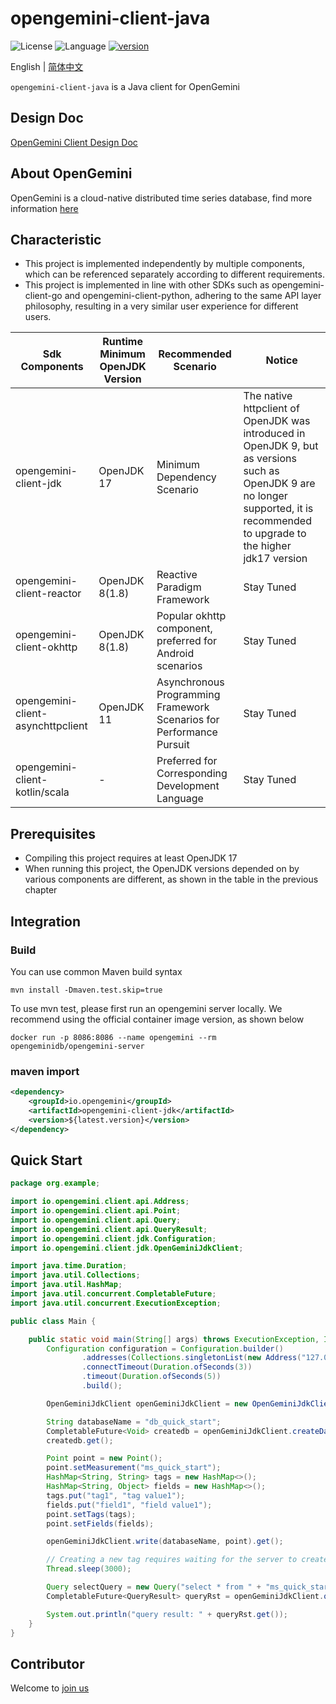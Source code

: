 # opengemini-client-java

![License](https://img.shields.io/badge/license-Apache2.0-green) ![Language](https://img.shields.io/badge/language-Java-blue.svg) [![version](https://img.shields.io/github/v/tag/opengemini/opengemini-client-java?label=release&color=blue)](https://github.com/opengemini/opengemini-client-java/releases)

English | [简体中文](README_CN.md)

`opengemini-client-java` is a Java client for OpenGemini

## Design Doc

[OpenGemini Client Design Doc](https://github.com/openGemini/openGemini.github.io/blob/main/src/guide/develop/client_design.md)

## About OpenGemini

OpenGemini is a cloud-native distributed time series database, find more information [here](https://github.com/openGemini/openGemini) 

## Characteristic

- This project is implemented independently by multiple components, which can be referenced separately according to different requirements.
- This project is implemented in line with other SDKs such as opengemini-client-go and opengemini-client-python, adhering to the same API layer philosophy, resulting in a very similar user experience for different users.

| Sdk Components                    | Runtime Minimum OpenJDK Version | Recommended Scenario                 | Notice                                                       |
| --------------------------------- | ------------------------------- | ------------------------------------ | ------------------------------------------------------------ |
| opengemini-client-jdk             | OpenJDK 17                      | Minimum Dependency Scenario          | The native httpclient of OpenJDK was introduced in OpenJDK 9, but as versions such as OpenJDK 9 are no longer supported, it is recommended to upgrade to the higher jdk17 version|
| opengemini-client-reactor         | OpenJDK 8(1.8)                  | Reactive Paradigm Framework          | Stay Tuned |
| opengemini-client-okhttp          | OpenJDK 8(1.8)                  | Popular okhttp component, preferred for Android scenarios            | Stay Tuned |
| opengemini-client-asynchttpclient | OpenJDK 11                      | Asynchronous Programming Framework Scenarios for Performance Pursuit | Stay Tuned |
| opengemini-client-kotlin/scala    | -                               | Preferred for Corresponding Development Language                     | Stay Tuned |


## Prerequisites

- Compiling this project requires at least OpenJDK 17
- When running this project, the OpenJDK versions depended on by various components are different, as shown in the table in the previous chapter

## Integration

### Build

You can use common Maven build syntax

```shell
mvn install -Dmaven.test.skip=true
```

To use mvn test, please first run an opengemini server locally. We recommend using the official container image version, as shown below

```
docker run -p 8086:8086 --name opengemini --rm opengeminidb/opengemini-server
```

### maven import

```xml
<dependency>
    <groupId>io.opengemini</groupId>
    <artifactId>opengemini-client-jdk</artifactId>
    <version>${latest.version}</version>
</dependency>
```

## Quick Start

```java
package org.example;

import io.opengemini.client.api.Address;
import io.opengemini.client.api.Point;
import io.opengemini.client.api.Query;
import io.opengemini.client.api.QueryResult;
import io.opengemini.client.jdk.Configuration;
import io.opengemini.client.jdk.OpenGeminiJdkClient;

import java.time.Duration;
import java.util.Collections;
import java.util.HashMap;
import java.util.concurrent.CompletableFuture;
import java.util.concurrent.ExecutionException;

public class Main {

    public static void main(String[] args) throws ExecutionException, InterruptedException {
        Configuration configuration = Configuration.builder()
                .addresses(Collections.singletonList(new Address("127.0.0.1", 8086)))
                .connectTimeout(Duration.ofSeconds(3))
                .timeout(Duration.ofSeconds(5))
                .build();

        OpenGeminiJdkClient openGeminiJdkClient = new OpenGeminiJdkClient(configuration);

        String databaseName = "db_quick_start";
        CompletableFuture<Void> createdb = openGeminiJdkClient.createDatabase(databaseName);
        createdb.get();

        Point point = new Point();
        point.setMeasurement("ms_quick_start");
        HashMap<String, String> tags = new HashMap<>();
        HashMap<String, Object> fields = new HashMap<>();
        tags.put("tag1", "tag value1");
        fields.put("field1", "field value1");
        point.setTags(tags);
        point.setFields(fields);

        openGeminiJdkClient.write(databaseName, point).get();

        // Creating a new tag requires waiting for the server to create and update indexes
        Thread.sleep(3000);

        Query selectQuery = new Query("select * from " + "ms_quick_start", databaseName, "");
        CompletableFuture<QueryResult> queryRst = openGeminiJdkClient.query(selectQuery);

        System.out.println("query result: " + queryRst.get());
    }
}
```

## Contributor

Welcome to [join us](CONTRIBUTION.md)
